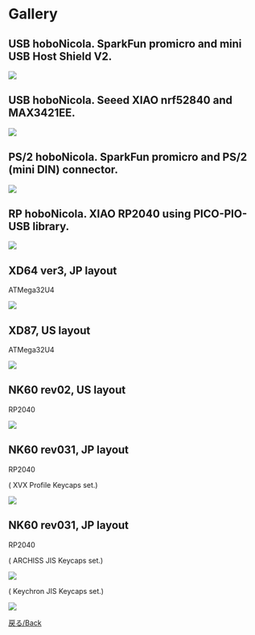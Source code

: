 # Gallery
## USB hoboNicola. SparkFun promicro and mini USB Host Shield V2.

![](./images/usb_hobonicola_promicro.jpg)

## USB hoboNicola. Seeed XIAO nrf52840 and MAX3421EE.

![](./images/usb_hobonicola_xiao.jpg)


## PS/2 hoboNicola. SparkFun promicro and PS/2 (mini DIN) connector.

![](./images/ps2_hobonicola.jpg)

## RP hoboNicola. XIAO RP2040 using PICO-PIO-USB library.

![](./images/rp_hobonicola_xiao.jpg)

## XD64 ver3, JP layout
ATMega32U4

![](./images/xd64_nicola_jp_1.jpg)


## XD87, US layout
ATMega32U4

![](./images/xd87_nicola_1.jpg)

## NK60 rev02, US layout
RP2040

![](./images/nk60_rev020_us.jpg)

## NK60 rev031, JP layout
RP2040

( XVX Profile Keycaps set.)

![](./images/nk60_rev31_us1.jpg)

## NK60 rev031, JP layout
RP2040

( ARCHISS JIS Keycaps set.)

![](./images/nk60_rev031_jp.jpg)

( Keychron JIS Keycaps set.)

![](./images/nk60_rev31_jp2.jpg)


[戻る/Back](../README.md)